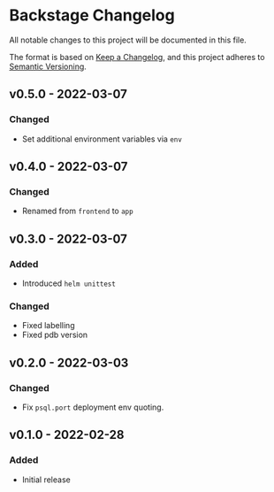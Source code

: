 # Backstage Changelog

All notable changes to this project will be documented in this file.

The format is based on [Keep a Changelog](https://keepachangelog.com/en/1.0.0/),
and this project adheres to [Semantic Versioning](https://semver.org/spec/v2.0.0.html).

<!-- ## [UNRELEASED]
### Added
### Changed
### Deprecated
### Removed -->

## v0.5.0 - 2022-03-07

### Changed

- Set additional environment variables via `env`

## v0.4.0 - 2022-03-07

### Changed

- Renamed from `frontend` to `app`

## v0.3.0 - 2022-03-07

### Added

- Introduced `helm unittest`

### Changed

- Fixed labelling
- Fixed pdb version

## v0.2.0 - 2022-03-03

### Changed

- Fix `psql.port` deployment env quoting.

## v0.1.0 - 2022-02-28

### Added

- Initial release
